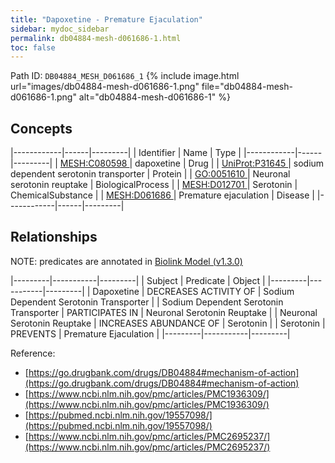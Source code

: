 ```yaml
---
title: "Dapoxetine - Premature Ejaculation"
sidebar: mydoc_sidebar
permalink: db04884-mesh-d061686-1.html
toc: false 
---
```



Path ID: `DB04884_MESH_D061686_1`
{% include image.html url="images/db04884-mesh-d061686-1.png" file="db04884-mesh-d061686-1.png" alt="db04884-mesh-d061686-1" %}

## Concepts

|------------|------|---------|
| Identifier | Name | Type    |
|------------|------|---------|
| <a href="https://identifiers.org/MESH:C080598">MESH:C080598 </a> | dapoxetine | Drug |
| <a href="https://identifiers.org/UniProt:P31645">UniProt:P31645 </a> | sodium dependent serotonin transporter | Protein |
| <a href="https://identifiers.org/GO:0051610">GO:0051610 </a> | Neuronal serotonin reuptake | BiologicalProcess |
| <a href="https://identifiers.org/MESH:D012701">MESH:D012701 </a> | Serotonin | ChemicalSubstance |
| <a href="https://identifiers.org/MESH:D061686">MESH:D061686 </a> | Premature ejaculation | Disease |
|------------|------|---------|

## Relationships


NOTE: predicates are annotated in <a href="https://github.com/biolink/biolink-model/releases/tag/v1.3.0">Biolink Model (v1.3.0)</a>

|---------|-----------|---------|
| Subject | Predicate | Object  |
|---------|-----------|---------|
| Dapoxetine | DECREASES ACTIVITY OF | Sodium Dependent Serotonin Transporter |
| Sodium Dependent Serotonin Transporter | PARTICIPATES IN | Neuronal Serotonin Reuptake |
| Neuronal Serotonin Reuptake | INCREASES ABUNDANCE OF | Serotonin |
| Serotonin | PREVENTS | Premature Ejaculation |
|---------|-----------|---------|

Reference: 
  - [https://go.drugbank.com/drugs/DB04884#mechanism-of-action](https://go.drugbank.com/drugs/DB04884#mechanism-of-action)
  - [https://www.ncbi.nlm.nih.gov/pmc/articles/PMC1936309/](https://www.ncbi.nlm.nih.gov/pmc/articles/PMC1936309/)
  - [https://pubmed.ncbi.nlm.nih.gov/19557098/](https://pubmed.ncbi.nlm.nih.gov/19557098/)
  - [https://www.ncbi.nlm.nih.gov/pmc/articles/PMC2695237/](https://www.ncbi.nlm.nih.gov/pmc/articles/PMC2695237/)
